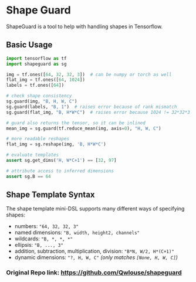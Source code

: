 # Shape Guard

ShapeGuard is a tool to help with handling shapes in Tensorflow.



## Basic Usage
```python
import tensorflow as tf
import shapeguard as sg

img = tf.ones([64, 32, 32, 3])  # can be numpy or torch as well
flat_img = tf.ones([64, 1024])
labels = tf.ones([64])

# check shape consistency
sg.guard(img, "B, H, W, C")
sg.guard(labels, "B, 1")  # raises error because of rank mismatch
sg.guard(flat_img, "B, H*W*C")  # raises error because 1024 != 32*32*3

# guard also returns the tensor, so it can be inlined
mean_img = sg.guard(tf.reduce_mean(img, axis=0), "H, W, C")

# more readable reshapes
flat_img = sg.reshape(img, 'B, H*W*C')

# evaluate templates
assert sg.get_dims('H, W*C+1') == [32, 97]

# attribute access to inferred dimensions
assert sg.B == 64
```


## Shape Template Syntax
The shape template mini-DSL supports many different ways of specifying shapes:

  * numbers: `"64, 32, 32, 3"`
  * named dimensions: `"B, width, height2, channels"`
  * wildcards: `"B, *, *, *"`
  * ellipsis: `"B, ..., 3"`
  * addition, subtraction, multiplication, division: `"B*N, W/2, H*(C+1)"`
  * dynamic dimensions: `"?, H, W, C"`  *(only matches `[None, H, W, C]`)*

### Original Repo link: https://github.com/Qwlouse/shapeguard
